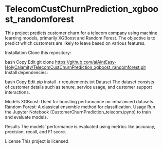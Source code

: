 # TelecomCustChurnPrediction_xgboost_randomforest
This project predicts customer churn for a telecom company using machine learning models, primarily XGBoost and Random Forest. The objective is to predict which customers are likely to leave based on various features.

Installation
Clone this repository:

bash
Copy
Edit
git clone https://github.com/aiAintEasy-HolyCalamity/TelecomCustChurnPrediction_xgboost_randomforest.git
Install dependencies:

bash
Copy
Edit
pip install -r requirements.txt
Dataset
The dataset consists of customer details such as tenure, service usage, and customer support interactions.

Models
XGBoost: Used for boosting performance on imbalanced datasets.
Random Forest: A classical ensemble method for classification.
Usage
Run the Jupyter Notebook (CustomerChurnPrediction_telecom.ipynb) to train and evaluate models.

Results
The models' performance is evaluated using metrics like accuracy, precision, recall, and F1 score.

License
This project is licensed.
